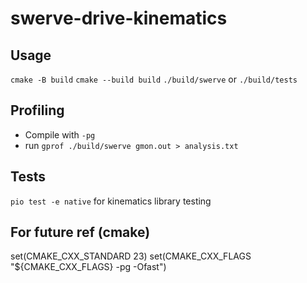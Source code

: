 # swerve-drive-kinematics

## Usage
`cmake -B build`
`cmake --build build`
`./build/swerve` or `./build/tests`


## Profiling
- Compile with `-pg`
- run `gprof ./build/swerve gmon.out > analysis.txt`

## Tests
`pio test -e native` for kinematics library testing

## For future ref (cmake)
set(CMAKE_CXX_STANDARD 23)
set(CMAKE_CXX_FLAGS "${CMAKE_CXX_FLAGS} -pg -Ofast")